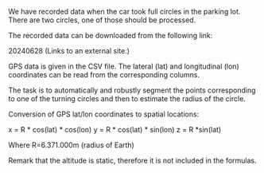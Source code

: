 We have recorded data when the car took full circles in the parking lot. There are two circles, one of those should be processed. 

The recorded data can be downloaded from the following link: 

20240628 (Links to an external site.) 

GPS data is given in the CSV file. The lateral (lat) and longitudinal (lon) coordinates can be read from the corresponding columns.  

 

The task is to automatically and robustly segment the points corresponding to one of the turning circles and then to estimate the radius of the circle. 

 

Conversion of GPS lat/lon coordinates to spatial locations: 

x = R * cos(lat) * cos(lon) 
y = R * cos(lat) * sin(lon) 
z = R *sin(lat) 

Where R=6.371.000m (radius of Earth) 

Remark that the altitude is static, therefore it is not included in the formulas. 
